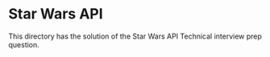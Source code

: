 # Star Wars API

This directory has the solution of the Star Wars API Technical interview prep question.

